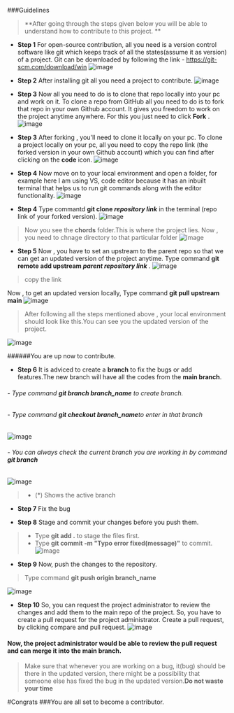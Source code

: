 ###Guidelines
>**After going through the steps given below you will be able to understand
how to contribute to this project. **

- **Step 1**
For open-source contribution, all you need is a version control software like git which keeps track of all the states(assume it as version) of a project.
Git can be downloaded by following the link - https://git-scm.com/download/win
![image](https://user-images.githubusercontent.com/62644568/111185737-4dd27380-85d8-11eb-92d6-6c09dee5602b.png)

- **Step 2**
After installing git all you need a project to contribute.
![image](https://user-images.githubusercontent.com/62644568/111187563-1d8bd480-85da-11eb-87ae-8ec63e5a4e55.png)

- **Step 3**
Now all you need to do is to clone that repo locally into your pc and work on it. To clone a repo from GitHub all you need to do is to fork that repo in your own Github account. It gives you freedom to work on the project anytime anywhere. For this you just need to click **Fork** .
![image](https://user-images.githubusercontent.com/62644568/111188408-08637580-85db-11eb-9f9d-666898181a39.png)

- **Step 3**
After forking , you'll need to clone it locally on your pc. To clone a project locally on your pc, all you need to copy the repo link (the forked version in your own Github account) which you can find after clicking on the **code** icon.
![image](https://user-images.githubusercontent.com/62644568/111188862-81fb6380-85db-11eb-9f1e-ed26cb8856d1.png)

- **Step 4**
Now move on to your local environment and open a folder, for example here I am using VS, code editor because it has an inbuilt terminal that helps us to run git commands along with the editor functionality.
![image](https://user-images.githubusercontent.com/62644568/111191058-afe1a780-85dd-11eb-8988-be9665be0da4.png)

- **Step 4**
Type commantd **git clone *repository link***  in the terminal (repo link of your forked version).
![image](https://user-images.githubusercontent.com/62644568/111191891-85dcb500-85de-11eb-9d7c-455344bf5e59.png)
> Now you see the **chords** folder.This is where the project lies.
Now , you need to chnage directory to that particular folder 
![image](https://user-images.githubusercontent.com/62644568/111192522-28953380-85df-11eb-88a1-b114f029cd8d.png)

- **Step 5**
Now ,  you  have to set an upstream to the parent repo so that we can get an updated version of the project anytime.
Type command **git remote add upstream *parent repository link*** .
![image](https://user-images.githubusercontent.com/62644568/111193388-1e276980-85e0-11eb-94b0-7c3d4bbc59cc.png)
> copy the link

Now , to get an updated version locally, Type command **git pull upstream main**
![image](https://user-images.githubusercontent.com/62644568/111194110-dd7c2000-85e0-11eb-8310-ab91abebc3d6.png)

>After following all the steps mentioned above , your local environment should look like this.You can see you the updated version of the project.

![image](https://user-images.githubusercontent.com/62644568/111194577-5a0efe80-85e1-11eb-86d3-e9bf39633f95.png)

######You are up now to contribute.
- **Step 6**
It is adviced to create a **branch** to fix the bugs or add features.The new branch will have all the codes from the **main branch**.
###### - Type command **git branch *branch_name*** to create branch.
###### - Type command **git checkout *branch_name***to enter in that branch
![image](https://user-images.githubusercontent.com/62644568/111197143-1ec1ff00-85e4-11eb-8c05-da7e93a1bb64.png)
###### - You can always check the current branch you are working in by command **git branch**
![image](https://user-images.githubusercontent.com/62644568/111197363-66488b00-85e4-11eb-9265-126c48328b34.png)
> *  (*) Shows the active branch

- **Step 7** Fix the bug

- **Step 8** Stage and commit your changes before you push them.
>*  Type **git add .** to stage the files first.
>*  Type **git commit -m "Typo error fixed(message)"** to commit.
![image](https://user-images.githubusercontent.com/62644568/111199808-128b7100-85e7-11eb-889b-5407b590e93c.png)

- **Step 9**
Now, push the changes to the repository.
>Type command  **git push origin branch_name**

![image](https://user-images.githubusercontent.com/62644568/111201204-8ed28400-85e8-11eb-8e87-9f483cffa69c.png)

- **Step 10**
So, you can request the project administrator to review the changes and add them to the main repo of the project. So, you have to create a pull request for the project administrator. Create a pull request, by clicking compare and pull request.
![image](https://user-images.githubusercontent.com/62644568/111202080-7ca51580-85e9-11eb-9f36-c971ea742804.png)

#### Now, the project administrator would be able to review the pull request and can merge it into the main branch.

>Make sure that whenever you are working on a bug, it(bug) should be there in the updated version, there might be a possibility that someone else has fixed the bug in the updated version.**Do not waste your time**

#Congrats
###You are all set to become a contributor.
